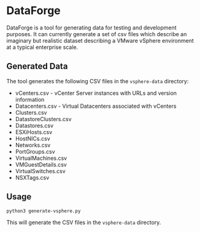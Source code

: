 # DataForge

DataForge is a tool for generating data for testing and development purposes. It can currently generate a set of csv files which describe an imaginary but realistic dataset describing a VMware vSphere environment at a typical enterprise scale.

## Generated Data

The tool generates the following CSV files in the `vsphere-data` directory:
- vCenters.csv - vCenter Server instances with URLs and version information
- Datacenters.csv - Virtual Datacenters associated with vCenters
- Clusters.csv
- DatastoreClusters.csv
- Datastores.csv
- ESXiHosts.csv
- HostNICs.csv
- Networks.csv
- PortGroups.csv
- VirtualMachines.csv
- VMGuestDetails.csv
- VirtualSwitches.csv
- NSXTags.csv

## Usage

```bash
python3 generate-vsphere.py
```

This will generate the CSV files in the `vsphere-data` directory.